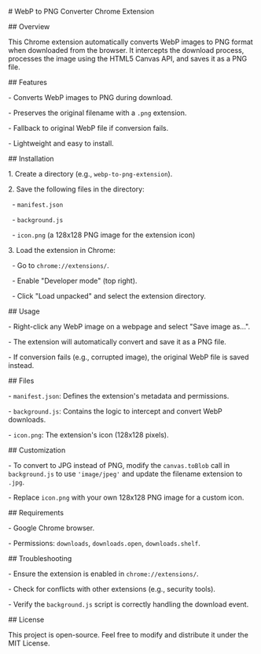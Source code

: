 \# WebP to PNG Converter Chrome Extension



\## Overview

This Chrome extension automatically converts WebP images to PNG format when downloaded from the browser. It intercepts the download process, processes the image using the HTML5 Canvas API, and saves it as a PNG file.



\## Features

\- Converts WebP images to PNG during download.

\- Preserves the original filename with a `.png` extension.

\- Fallback to original WebP file if conversion fails.

\- Lightweight and easy to install.



\## Installation

1\. Create a directory (e.g., `webp-to-png-extension`).

2\. Save the following files in the directory:

&nbsp;  - `manifest.json`

&nbsp;  - `background.js`

&nbsp;  - `icon.png` (a 128x128 PNG image for the extension icon)

3\. Load the extension in Chrome:

&nbsp;  - Go to `chrome://extensions/`.

&nbsp;  - Enable "Developer mode" (top right).

&nbsp;  - Click "Load unpacked" and select the extension directory.



\## Usage

\- Right-click any WebP image on a webpage and select "Save image as...".

\- The extension will automatically convert and save it as a PNG file.

\- If conversion fails (e.g., corrupted image), the original WebP file is saved instead.



\## Files

\- `manifest.json`: Defines the extension's metadata and permissions.

\- `background.js`: Contains the logic to intercept and convert WebP downloads.

\- `icon.png`: The extension's icon (128x128 pixels).



\## Customization

\- To convert to JPG instead of PNG, modify the `canvas.toBlob` call in `background.js` to use `'image/jpeg'` and update the filename extension to `.jpg`.

\- Replace `icon.png` with your own 128x128 PNG image for a custom icon.



\## Requirements

\- Google Chrome browser.

\- Permissions: `downloads`, `downloads.open`, `downloads.shelf`.



\## Troubleshooting

\- Ensure the extension is enabled in `chrome://extensions/`.

\- Check for conflicts with other extensions (e.g., security tools).

\- Verify the `background.js` script is correctly handling the download event.



\## License

This project is open-source. Feel free to modify and distribute it under the MIT License.


